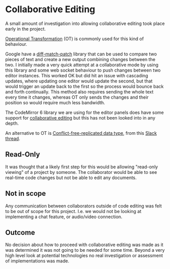 # Collaborative Editing

A small amount of investigation into allowing collaborative editing took place early in the project.

[Operational Transformation](https://en.wikipedia.org/wiki/Operational_transformation) (OT) is commonly used for this kind of behaviour.

Google have a [diff-match-patch](https://github.com/google/diff-match-patch) library that can be used to compare two pieces of text and create a new output combining changes between the two.
I initially made a very quick attempt at a collaborative mode by using this library and some web socket behaviour to push changes between two editor instances.
This worked OK but did hit an issue with cascading updates, where updating one editor would update the second, but that would trigger an update back to the first so the process would bounce back and forth continually.
This method also requires sending the whole text every time it changes, whereas OT only sends the changes and their position so would require much less bandwidth.

The CodeMirror 6 library we are using for the editor panels does have some support for [collaborative editing](https://codemirror.net/6/examples/collab/) but this has not been looked into in any depth.

An alternative to OT is [Conflict-free-replicated data type](https://en.wikipedia.org/wiki/Conflict-free_replicated_data_type), from this [Slack thread](https://raspberrypifoundation.slack.com/archives/C02D2T8JMQU/p1634318188000700).


## Read-Only

It was thought that a likely first step for this would be allowing "read-only viewing" of a project by someone. The collaborator would be able to see real-time code changes but not be able to edit any documents.

## Not in scope

Any communication between collaborators outside of code editing was felt to be out of scope for this project.
I.e. we would not be looking at implementing a chat feature, or audio/video connection.

## Outcome

No decision about how to proceed with collaborative editing was made as it was determined it was not going to be needed for some time.
Beyond a very high level look at potential technologies no real investigation or assessment of implementations was made.

